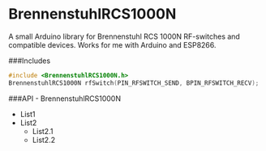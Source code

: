 # BrennenstuhlRCS1000N
A small Arduino library for Brennenstuhl RCS 1000N RF-switches and compatible devices.
Works for me with Arduino and ESP8266.

###Includes

```cpp
#include <BrennenstuhlRCS1000N.h>
BrennenstuhlRCS1000N rfSwitch(PIN_RFSWITCH_SEND, BPIN_RFSWITCH_RECV);
```

###API - BrennenstuhlRCS1000N

* List1
* List2
  * List2.1
  * List2.2
